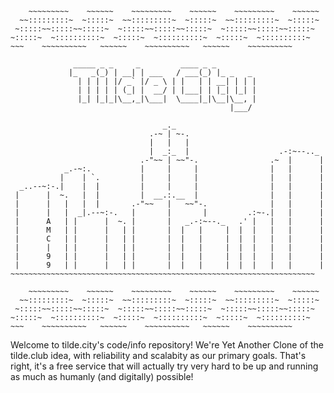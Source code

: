 ```text
    ~~~~~~~~~    ~~~~~~    ~~~~~~~~~    ~~~~~~    ~~~~~~~~~    ~~~~~~
  ~~:::::::::~  ~:::::~  ~~:::::::::~  ~:::::~  ~~:::::::::~  ~:::::~
 ~:::::~~:::::~~:::::~  ~:::::~~:::::~~:::::~  ~:::::~~:::::~~:::::~
~:::::~  ~::::::::::~  ~:::::~  ~::::::::::~  ~:::::~  ~::::::::::~
~~~    ~~~~~~~~~~   ~~~~~~    ~~~~~~~~~~   ~~~~~~    ~~~~~~~~~~

              _____ _ _     _         ____ _ _
             |_   _(_) | __| | ___   / ___(_) |_ _   _
               | | | | |/ _` |/ _ \ | |   | | __| | | |
               | | | | | (_| |  __/ | |___| | |_| |_| |
               |_| |_|_|\__,_|\___|  \____|_|\__|\__, |
                                                 |___/

                                  _._
                               .-~ | ~-.
                               |   |   |
                               |  _:_  |                    .-:~--.._
                             .-"~~ | ~~"-.                .~  |      |
            _.-~:.           |     |     |                |   |      |
           |    | `.         |     |     |                |   |      |
  _..--~:-.|    |  |         |     |     |                |   |      |
 |      |  ~.   |  |         |  __.:.__  |                |   |      |
 |      |   |   |  |       .-"~~   |   ~~"-.              |   |      |
 |      |   |  _|.--~:-.   |       |       |         .:~-.|   |      |
 |      A   | |      |  ~. |       |   _.-:~--._   .' |   |   |      |
 |      M   | |      |   | |       |  |   |     |  |  |   |   |      |
 |      C   | |      |   | |       |  |   |     |  |  |   |   |      |
 |      |   | |      |   | |       |  |   |     |  |  |   |   |      |
 |      9   | |      |   | |       |  |   |     |  |  |   |   |      |
 |      9   | |      |   | |       |  |   |     |  |  |   |   |      |
~~~~~~~~~~~~~~~~~~~~~~~~~~~~~~~~~~~~~~~~~~~~~~~~~~~~~~~~~~~~~~~~~~~~

    ~~~~~~~~~    ~~~~~~    ~~~~~~~~~    ~~~~~~    ~~~~~~~~~    ~~~~~~
  ~~:::::::::~  ~:::::~  ~~:::::::::~  ~:::::~  ~~:::::::::~  ~:::::~
 ~:::::~~:::::~~:::::~  ~:::::~~:::::~~:::::~  ~:::::~~:::::~~:::::~
~:::::~  ~::::::::::~  ~:::::~  ~::::::::::~  ~:::::~  ~::::::::::~
~~~    ~~~~~~~~~~   ~~~~~~    ~~~~~~~~~~   ~~~~~~    ~~~~~~~~~~
```

Welcome to tilde.city's code/info repository!  We're Yet Another Clone
of the tilde.club idea, with reliability and scalabity as our primary
goals.  That's right, it's a free service that will actually try very
hard to be up and running as much as humanly (and digitally) possible!
